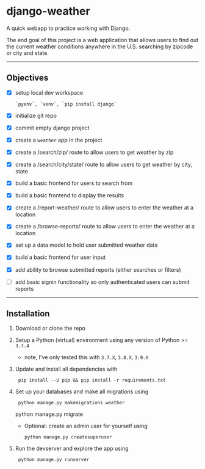 # django-weather

A quick webapp to practice working with Django.

The end goal of this project is a web application that allows users to find out the current weather conditions anywhere in the U.S. searching by zipcode or city and state.

---

## Objectives

- [x] setup local dev workspace

      `pyenv`, `venv`, `pip install django`
- [x] initialize git repo

- [x] commit empty django project

- [x] create a `weather` app in the project

- [x] create a /search/zip/ route to allow users to get weather by zip

- [x] create a /search/city/state/ route to allow users to get weather by city, state

- [x] build a basic frontend for users to search from

- [x] build a basic frontend to display the results

- [x] create a /report-weather/ route to allow users to enter the weather at a location

- [x] create a /browse-reports/ route to allow users to enter the weather at a location

- [x] set up a data model to hold user submitted weather data

- [x] build a basic frontend for user input

- [x] add ability to browse submitted reports (either searches or filters)

- [ ] add basic signin functionality so only authenticated users can submit reports

---

## Installation

1. Download or clone the repo
1. Setup a Python (virtual) environment using any version of Python >= `3.7.4`
    - note, I've only tested this with `3.7.X`, `3.8.X`, `3.9.X`
1. Update and install all dependencies with

        pip install --U pip && pip install -r requirements.txt

1. Set up your databases and make all migrations using

        python manage.py makemigrations weather
      python manage.py migrate

    - Optional: create an admin user for yourself using

          python manage.py createsuperuser
1. Run the devserver and explore the app using

        python manage.py runserver
